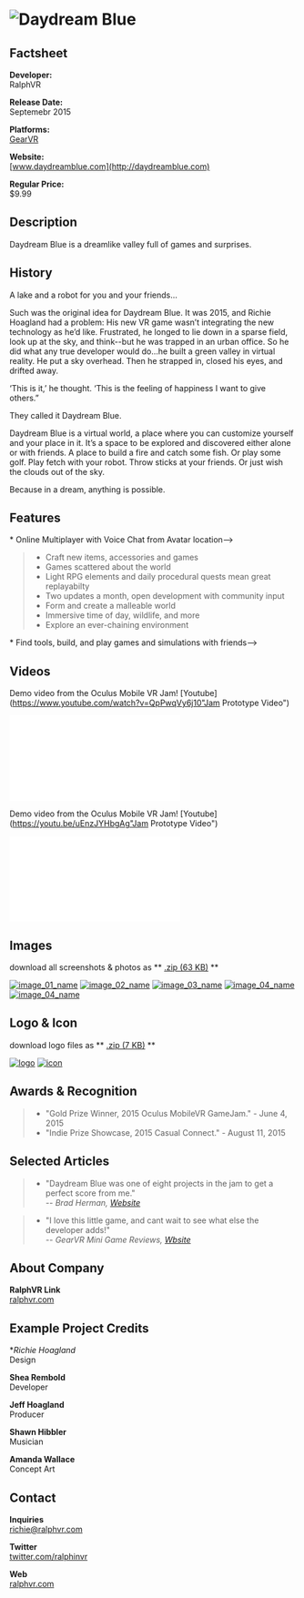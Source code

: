 # ![Daydream Blue](assets/images/header.jpg)

## Factsheet

**Developer:**  
RalphVR

**Release Date:**  
Septemebr 2015

**Platforms:**  
[GearVR](http://link)  
  

**Website:**  
[www.daydreamblue.com](http://daydreamblue.com)

**Regular Price:**  
$9.99

## Description

Daydream Blue is a dreamlike valley full of games and surprises.

## History

A lake and a robot for you and your friends…
 
Such was the original idea for Daydream Blue.  It was 2015, and Richie Hoagland had a problem:  His new VR game wasn’t integrating the new technology as he’d like.  Frustrated, he longed to lie down in a sparse field, look up at the sky, and think--but he was trapped in an urban office.  So he did what any true developer would do...he built a green valley in virtual reality.  He put a sky overhead.  Then he strapped in, closed his eyes, and drifted away.  
 
‘This is it,’ he thought.  ‘This is the feeling of happiness I want to give others.”   

They called it Daydream Blue.  

Daydream Blue is a virtual world, a place where you can customize yourself and your place in it.  It’s a space to be explored and discovered either alone or with friends. A place to build a fire and catch some fish.  Or play some golf.  Play fetch with your robot.  Throw sticks at your friends.  Or just wish the clouds out of the sky.

Because in a dream, anything is possible.   

## Features

<!--> * Online Multiplayer with Voice Chat from Avatar location-->
> * Craft new items, accessories and games
> * Games scattered about the world
> * Light RPG elements and daily procedural quests mean great replayabilty
> * Two updates a month, open development with community input
> * Form and create a malleable world  
> * Immersive time of day, wildlife, and more
> * Explore an ever-chaining environment
<!--> * Find tools, build, and play games and simulations with friends-->

## Videos

Demo video from the Oculus Mobile VR Jam! [Youtube](https://www.youtube.com/watch?v=QpPwqVy6j10"Jam Prototype Video")

<iframe src="//www.youtube.com/embed/QpPwqVy6j10" frameborder="0" allowfullscreen></iframe>

<br>

Demo video from the Oculus Mobile VR Jam! [Youtube](https://youtu.be/uEnzJYHbgAg"Jam Prototype Video")

<iframe src="//www.youtube.com/embed/uEnzJYHbgAg" frameborder="0" allowfullscreen></iframe>

## Images

download all screenshots & photos as ** [.zip (63 KB)](assets/images/images.zip "Images zip") **

[![image_01_name](assets/images/Image_01.png)](assets/images/Image_01.png)
[![image_02_name](assets/images/Image_02.png)](assets/images/Image_02.png)
[![image_03_name](assets/images/Image_03.png)](assets/images/Image_03.png)
[![image_04_name](assets/images/Image_04.png)](assets/images/Image_04.png)
[![image_04_name](assets/images/Image_05.png)](assets/images/Image_05.png)

## Logo & Icon

download logo files as ** [.zip (7 KB)]( assets/images/logo.zip "Logo & Icon zip") **

[![logo](assets/images/logo.png)](assets/images/logo.png "Logo")
[![icon](assets/images/icon.png)](assets/images/icon.png "Icon")

## Awards & Recognition

 > * "Gold Prize Winner, 2015 Oculus MobileVR GameJam." - June 4, 2015
 > * "Indie Prize Showcase, 2015 Casual Connect." - August 11, 2015

## Selected Articles

> * "Daydream Blue was one of eight projects in the jam to get a perfect score from me."  
-- *Brad Herman, [Website](http://www.bradherman.com/home/hitchhikers-guide-to-the-metaverse/theoculusmobilevrjam2015-thoughtsfromajudge/)*

> * "I love this little game, and cant wait to see what else the developer adds!"  
-- *GearVR Mini Game Reviews, [Wbsite](http://gearvrreviews.blogspot.com/2015/05/gearvr-jam-2015-appexperiences-my.html)*

<!--## Additional Links

**Company Link #1**  
A link to something related can go [here](https://link)

**Company Link #2**  
Another link like this goes [here](https://link) if you want.-->

## About Company

**RalphVR Link**  
[ralphvr.com](https://www.ralphvr.com)

## Example Project Credits

**Richie Hoagland*  
Design

**Shea Rembold**  
Developer

**Jeff Hoagland**  
Producer

**Shawn Hibbler**  
Musician

**Amanda Wallace**  
Concept Art

## Contact

**Inquiries**  
[richie@ralphvr.com][contact]

**Twitter**  
[twitter.com/ralphinvr][twitter]

<!--** Facebook**  
[facebook.com/companyname][facebook]-->

**Web**  
[ralphvr.com][homepage]

<!--- =====================================================================  -->
<!--- Referenced links -->

[homepage]: http://ralphvr.com "RalphVR"

[contact]: mailto:richie@ralphvr.com

<!--- Social -->

[twitter]: https://twitter.com/ralphinvr
[facebook]: https://facebook.com/companyname
